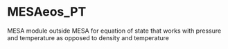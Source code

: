 # MESAeos_PT
MESA module outside MESA for equation of state that works with pressure and temperature as opposed to density and temperature 

